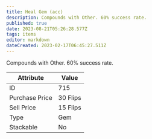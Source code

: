 ```yaml
---
title: Heal Gem (acc)
description: Compounds with Other. 60% success rate.
published: true
date: 2023-08-21T05:26:28.577Z
tags: items
editor: markdown
dateCreated: 2023-02-17T06:45:27.511Z
---
```


Compounds with Other. 60% success rate.

|Attribute|Value|
|-|-|
|ID|715|
|Purchase Price|30 Flips|
|Sell Price|15 Flips|
|Type|Gem|
|Stackable|No|

